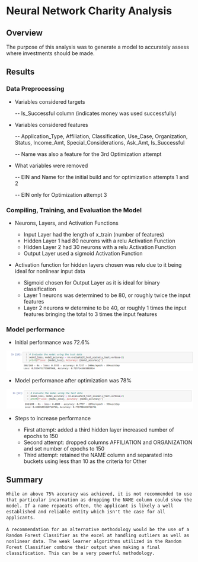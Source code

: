 # Neural Network Charity Analysis
## Overview
The purpose of this analysis was to generate a model to accurately assess where investments should be made.

## Results
### Data Preprocessing
- Variables considered targets

    -- Is_Successful column (indicates money was used successfully)

- Variables considered features

    -- Application_Type, Affiliation, Classification, Use_Case, Organization, Status, Income_Amt, Special_Considerations, Ask_Amt, Is_Successful

    -- Name was also a feature for the 3rd Optimization attempt

- What variables were removed

    -- EIN and Name for the initial build and for optimization attempts 1 and 2

    -- EIN only for Optimization attempt 3

### Compiling, Training, and Evaluation the Model
-  Neurons, Layers, and Activation Functions
    - Input Layer had the length of x_train (number of features)
    - Hidden Layer 1 had 80 neurons with a relu Activation Function
    - Hidden Layer 2 had 30 neurons  with a relu Activation Function
    - Output Layer used a sigmoid Activation Function

-   Activation function for hidden layers chosen was relu due to it being ideal for nonlinear input data
    - Sigmoid chosen for Output Layer as it is ideal for binary classification
    - Layer 1 neurons was determined to be 80, or roughly twice the input features
    - Layer 2 neurons w determine to be 40, or roughly 1 times the input features bringing the total to 3 times the input features

### Model performance
-   Initial performance was 72.6%

![Inital Accuracy](./pictures/Initial_Accuracy.png)

-   Model performance after optimization was 78% 

![Improved Accuracy](./pictures/Improved_Accuracy.png)

-   Steps to increase performance

    - First attempt: added a third hidden layer increased number of epochs to 150
    - Second attempt: dropped columns AFFILIATION and ORGANIZATION and set number of epochs to 150
    - Third attempt: retained the NAME column and separated into buckets using less than 10 as the criteria for Other

## Summary
    While an above 75% accuracy was achieved, it is not recommended to use that particular incarnation as dropping the NAME column could skew the model. If a name repaeats often, the applicant is likely a well established and reliable entity which isn't the case for all applicants.

    A recommendation for an alternative methodology would be the use of a Random Forest Classifier as the excel at handling outliers as well as nonlinear data. The weak learner algorithms utilized in the Random Forest Classifier combine their output when making a final classification. This can be a very powerful methodology.
